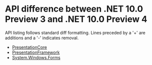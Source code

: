 # API difference between .NET 10.0 Preview 3 and .NET 10.0 Preview 4

API listing follows standard diff formatting.
Lines preceded by a '+' are additions and a '-' indicates removal.

* [PresentationCore](10.0-preview4_PresentationCore.md)
* [PresentationFramework](10.0-preview4_PresentationFramework.md)
* [System.Windows.Forms](10.0-preview4_System.Windows.Forms.md)

